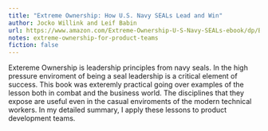 ```yaml
---
title: "Extreme Ownership: How U.S. Navy SEALs Lead and Win"
author: Jocko Willink and Leif Babin
url: https://www.amazon.com/Extreme-Ownership-U-S-Navy-SEALs-ebook/dp/B00VE4Y0Z2
notes: extreme-ownership-for-product-teams
fiction: false
---
```

Extereme Ownership is leadership principles from navy seals. In the high pressure enviroment of being a seal leadership is a critical element of success. This book was exteremly practical going over examples of the lesson both in combat and the business world. The disciplines that they expose are useful even in the casual enviroments of the modern technical workers. In my detailed summary, I apply these lessons to product development teams.